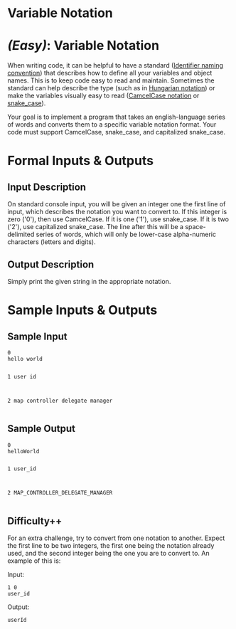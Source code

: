 # Variable Notation
<div class="md"><h1><a href="#EasyIcon"></a> <em>(Easy)</em>: Variable Notation</h1>
<p>When writing code, it can be helpful to have a standard (<a href="http://en.wikipedia.org/wiki/Identifier_naming_convention">Identifier naming convention</a>) that describes how to define all your variables and object names. This is to keep code easy to read and maintain. Sometimes the standard can help describe the type (such as in <a href="http://en.wikipedia.org/wiki/Hungarian_notation">Hungarian notation</a>) or make the variables visually easy to read (<a href="http://en.wikipedia.org/wiki/CamelCase">CamcelCase notation</a> or <a href="http://en.wikipedia.org/wiki/Snake_case">snake_case</a>).</p>
<p>Your goal is to implement a program that takes an english-language series of words and converts them to a specific variable notation format. Your code must support CamcelCase, snake_case, and capitalized snake_case.</p>
<h1>Formal Inputs &amp; Outputs</h1>
<h2>Input Description</h2>
<p>On standard console input, you will be given an integer one the first line of input, which describes the notation you want to convert to. If this integer is zero ('0'), then use CamcelCase. If it is one ('1'), use snake_case. If it is two ('2'), use capitalized snake_case. The line after this will be a space-delimited series of words, which will only be lower-case alpha-numeric characters (letters and digits).</p>
<h2>Output Description</h2>
<p>Simply print the given string in the appropriate notation.</p>
<h1>Sample Inputs &amp; Outputs</h1>
<h2>Sample Input</h2>
<pre><code>0
hello world

1
user id

2
map controller delegate manager
</code></pre>
<h2>Sample Output</h2>
<pre><code>0
helloWorld

1
user_id

2
MAP_CONTROLLER_DELEGATE_MANAGER
</code></pre>
<h2>Difficulty++</h2>
<p>For an extra challenge, try to convert from one notation to another. Expect the first line to be two integers, the first one being the notation already used, and the second integer being the one you are to convert to. An example of this is:</p>
<p>Input:</p>
<pre><code>1 0
user_id
</code></pre>
<p>Output:</p>
<pre><code>userId
</code></pre>
</div>
